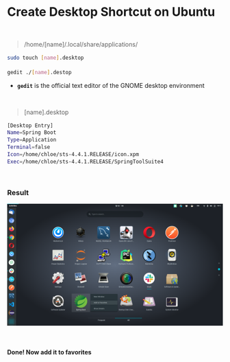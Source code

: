 # Create Desktop Shortcut on Ubuntu

<br>

> /home/[name]/.local/share/applications/

```bash
sudo touch [name].desktop

gedit ./[name].destop
```

- **`gedit`** is the official text editor of the GNOME desktop environment

<br>

> [name].desktop

```bash
[Desktop Entry]
Name=Spring Boot
Type=Application
Terminal=false
Icon=/home/chloe/sts-4.4.1.RELEASE/icon.xpm
Exec=/home/chloe/sts-4.4.1.RELEASE/SpringToolSuite4
```

<br>

### Result

![](../../images/desktop-shortcut.png)

<br>

#### Done! Now add it to favorites

<br>
